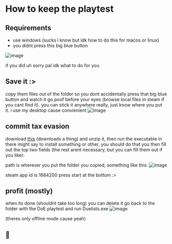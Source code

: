 # How to keep the playtest

## Requirements
* use windows (sucks i know but idk how to do this for macos or linux)
* you didnt press this big blue button

![image](https://user-images.githubusercontent.com/80121423/232801441-b799c624-db33-4b78-8d01-40e102186028.png)

if you did uh sorry pal idk what to do for you
## Save it :>
copy them files out of the folder so you dont accidentally press that big blue button and watch it go poof before your eyes (browse local files in steam if you cant find it). you can stick it anywhere really, just know where you put it. i use my desktop cause convienient
![image](https://user-images.githubusercontent.com/80121423/232802800-e9949ede-8472-4282-a4df-910d3fa389cd.png)

## commit tax evasion
download [this](https://github.com/oureveryday/Steam-auto-crack/releases/download/3.2.2/SteamAutoCrack.zip) (downloads a thing) and unzip it, then run the executable in there
might say to install something or other, you should do that
you then fill out the top two fields (the rest arent necessary, but you can fill them out if you like): 

path is wherever you put the folder you copied, something like this:
![image](https://user-images.githubusercontent.com/80121423/232804182-d7b42d63-ee69-4812-aeae-d2b2109b421f.png)

steam app id is 1664200
press start at the bottom :>

## profit (mostly)
when its done (shouldnt take too long) you can delete it
go back to the folder with the DoE playtest and run Duelists.exe
![image](https://user-images.githubusercontent.com/80121423/232805188-9d026644-09cc-4943-a094-adb662a93530.png)

(theres only offline mode cause yeah)
## :crab:
